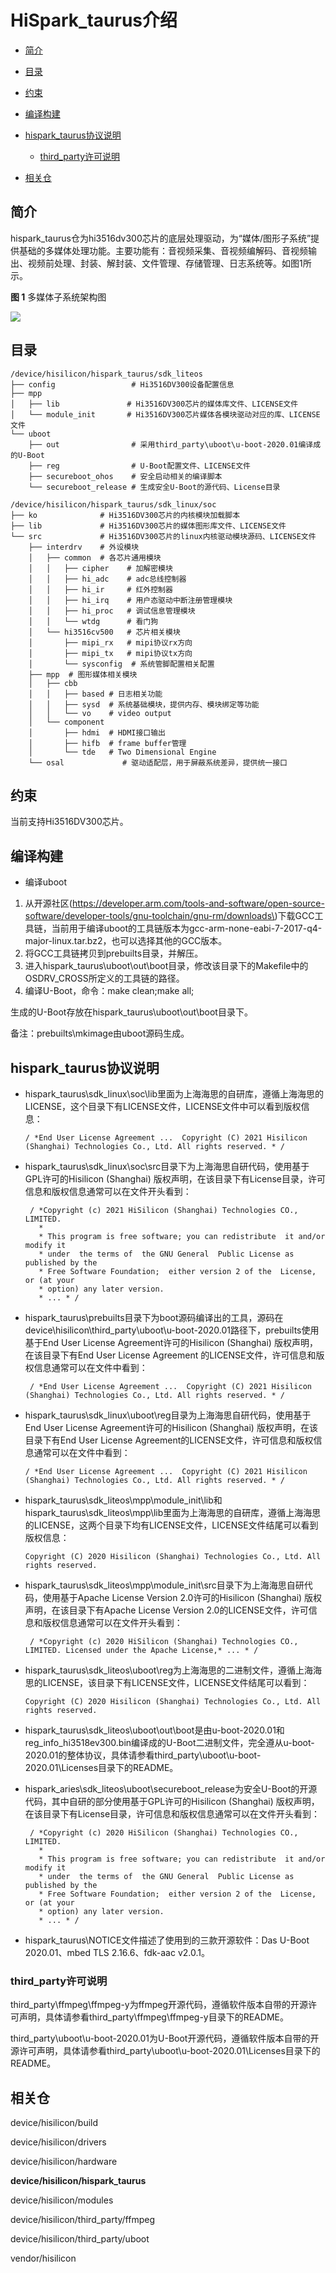 # HiSpark\_taurus介绍<a name="ZH-CN_TOPIC_0000001142448981"></a>

-   [简介](#section11660541593)
-   [目录](#section161941989596)
-   [约束](#section119744591305)
-   [编译构建](#section137768191623)
-   [hispark\_taurus协议说明](#section1312121216216)
    -   [third\_party许可说明](#section129654513264)

-   [相关仓](#section1371113476307)

## 简介<a name="section11660541593"></a>

hispark\_taurus仓为hi3516dv300芯片的底层处理驱动，为“媒体/图形子系统”提供基础的多媒体处理功能。主要功能有：音视频采集、音视频编解码、音视频输出、视频前处理、封装、解封装、文件管理、存储管理、日志系统等。如图1所示。

**图 1**  多媒体子系统架构图<a name="fig4460722185514"></a>  


![](figures/zh-cn_image_0000001095808970.png)

## 目录<a name="section161941989596"></a>

```
/device/hisilicon/hispark_taurus/sdk_liteos
├── config                 # Hi3516DV300设备配置信息
├── mpp
│   ├── lib               # Hi3516DV300芯片的媒体库文件、LICENSE文件
│   └── module_init       # Hi3516DV300芯片媒体各模块驱动对应的库、LICENSE文件
└── uboot
    ├── out                # 采用third_party\uboot\u-boot-2020.01编译成的U-Boot
    ├── reg                # U-Boot配置文件、LICENSE文件
    ├── secureboot_ohos    # 安全启动相关的编译脚本
    └── secureboot_release # 生成安全U-Boot的源代码、License目录

/device/hisilicon/hispark_taurus/sdk_linux/soc
├── ko              # Hi3516DV300芯片的内核模块加载脚本
├── lib             # Hi3516DV300芯片的媒体图形库文件、LICENSE文件
└── src             # Hi3516DV300芯片的linux内核驱动模块源码、LICENSE文件
    ├── interdrv    # 外设模块
    │   ├── common  # 各芯片通用模块
    │   │   ├── cipher    # 加解密模块
    │   │   ├── hi_adc    # adc总线控制器
    │   │   ├── hi_ir     # 红外控制器
    │   │   ├── hi_irq    # 用户态驱动中断注册管理模块
    │   │   ├── hi_proc   # 调试信息管理模块
    │   │   └── wtdg      # 看门狗
    │   └── hi3516cv500   # 芯片相关模块
    │       ├── mipi_rx   # mipi协议rx方向
    │       ├── mipi_tx   # mipi协议tx方向
    │       └── sysconfig  # 系统管脚配置相关配置
    ├── mpp  # 图形媒体相关模块
    │   ├── cbb
    │   │   ├── based # 日志相关功能
    │   │   ├── sysd  # 系统基础模块，提供内存、模块绑定等功能
    │   │   └── vo    # video output
    │   └── component
    │       ├── hdmi  # HDMI接口输出
    │       ├── hifb  # frame buffer管理
    │       └── tde   # Two Dimensional Engine
    └── osal             # 驱动适配层，用于屏蔽系统差异，提供统一接口
```

## 约束<a name="section119744591305"></a>

当前支持Hi3516DV300芯片。

## 编译构建<a name="section137768191623"></a>

-   编译uboot

1.  从开源社区\(https://developer.arm.com/tools-and-software/open-source-software/developer-tools/gnu-toolchain/gnu-rm/downloads\)下载GCC工具链，当前用于编译uboot的工具链版本为gcc-arm-none-eabi-7-2017-q4-major-linux.tar.bz2，也可以选择其他的GCC版本。
2.  将GCC工具链拷贝到prebuilts目录，并解压。
3.  进入hispark\_taurus\\uboot\\out\\boot目录，修改该目录下的Makefile中的OSDRV\_CROSS所定义的工具链的路径。
4.  编译U-Boot，命令：make clean;make all;

生成的U-Boot存放在hispark\_taurus\\uboot\\out\\boot目录下。

备注：prebuilts\\mkimage由uboot源码生成。

## hispark\_taurus协议说明<a name="section1312121216216"></a>

-   hispark\_taurus\\sdk\_linux\\soc\\lib里面为上海海思的自研库，遵循上海海思的LICENSE，这个目录下有LICENSE文件，LICENSE文件中可以看到版权信息：

    ```
    / *End User License Agreement ...  Copyright (C) 2021 Hisilicon (Shanghai) Technologies Co., Ltd. All rights reserved. * /
    ```

-   hispark\_taurus\\sdk\_linux\\soc\\src目录下为上海海思自研代码，使用基于GPL许可的Hisilicon \(Shanghai\) 版权声明，在该目录下有License目录，许可信息和版权信息通常可以在文件开头看到：

    ```
     / *Copyright (c) 2021 HiSilicon (Shanghai) Technologies CO., LIMITED. 
       *
       * This program is free software; you can redistribute  it and/or modify it
       * under  the terms of  the GNU General  Public License as published by the
       * Free Software Foundation;  either version 2 of the  License, or (at your
       * option) any later version.
       * ... * /
    ```

-   hispark\_taurus\\prebuilts目录下为boot源码编译出的工具，源码在device\\hisilicon\\third\_party\\uboot\\u-boot-2020.01路径下，prebuilts使用基于End User License Agreement许可的Hisilicon \(Shanghai\) 版权声明，在该目录下有End User License Agreement 的LICENSE文件，许可信息和版权信息通常可以在文件中看到：

    ```
     / *End User License Agreement ...  Copyright (C) 2021 Hisilicon (Shanghai) Technologies Co., Ltd. All rights reserved. * /
    ```

-   hispark\_taurus\\sdk\_linux\\uboot\\reg目录为上海海思自研代码，使用基于End User License Agreement许可的Hisilicon \(Shanghai\) 版权声明，在该目录下有End User License Agreement的LICENSE文件，许可信息和版权信息通常可以在文件中看到：

    ```
    / *End User License Agreement ...  Copyright (C) 2021 Hisilicon (Shanghai) Technologies Co., Ltd. All rights reserved. * /
    ```

-   hispark\_taurus\\sdk\_liteos\\mpp\\module\_init\\lib和hispark\_taurus\\sdk\_liteos\\mpp\\lib里面为上海海思的自研库，遵循上海海思的LICENSE，这两个目录下均有LICENSE文件，LICENSE文件结尾可以看到版权信息：

    ```
    Copyright (C) 2020 Hisilicon (Shanghai) Technologies Co., Ltd. All rights reserved.
    ```

-   hispark\_taurus\\sdk\_liteos\\mpp\\module\_init\\src目录下为上海海思自研代码，使用基于Apache License Version 2.0许可的Hisilicon \(Shanghai\) 版权声明，在该目录下有Apache License Version 2.0的LICENSE文件，许可信息和版权信息通常可以在文件开头看到：

    ```
     / *Copyright (c) 2020 HiSilicon (Shanghai) Technologies CO., LIMITED. Licensed under the Apache License,* ... * / 
    ```

-   hispark\_taurus\\sdk\_liteos\\uboot\\reg为上海海思的二进制文件，遵循上海海思的LICENSE，该目录下有LICENSE文件，LICENSE文件结尾可以看到：

    ```
    Copyright (C) 2020 Hisilicon (Shanghai) Technologies Co., Ltd. All rights reserved.
    ```

-   hispark\_taurus\\sdk\_liteos\\uboot\\out\\boot是由u-boot-2020.01和reg\_info\_hi3518ev300.bin编译成的U-Boot二进制文件，完全遵从u-boot-2020.01的整体协议，具体请参看third\_party\\uboot\\u-boot-2020.01\\Licenses目录下的README。
-   hispark\_aries\\sdk\_liteos\\uboot\\secureboot\_release为安全U-Boot的开源代码，其中自研的部分使用基于GPL许可的Hisilicon \(Shanghai\) 版权声明，在该目录下有License目录，许可信息和版权信息通常可以在文件开头看到：

    ```
     / *Copyright (c) 2020 HiSilicon (Shanghai) Technologies CO., LIMITED. 
       *
       * This program is free software; you can redistribute  it and/or modify it
       * under  the terms of  the GNU General  Public License as published by the
       * Free Software Foundation;  either version 2 of the  License, or (at your
       * option) any later version.
       * ... * / 
    ```

-   hispark\_taurus\\NOTICE文件描述了使用到的三款开源软件：Das U-Boot 2020.01、mbed TLS 2.16.6、fdk-aac v2.0.1。

### third\_party许可说明<a name="section129654513264"></a>

third\_party\\ffmpeg\\ffmpeg-y为ffmpeg开源代码，遵循软件版本自带的开源许可声明，具体请参看third\_party\\ffmpeg\\ffmpeg-y目录下的README。

third\_party\\uboot\\u-boot-2020.01为U-Boot开源代码，遵循软件版本自带的开源许可声明，具体请参看third\_party\\uboot\\u-boot-2020.01\\Licenses目录下的README。

## 相关仓<a name="section1371113476307"></a>

device/hisilicon/build

device/hisilicon/drivers

device/hisilicon/hardware

**device/hisilicon/hispark\_taurus**

device/hisilicon/modules

device/hisilicon/third\_party/ffmpeg

device/hisilicon/third\_party/uboot

vendor/hisilicon

